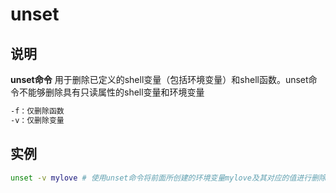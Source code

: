 # **unset**

## 说明

**unset命令** 用于删除已定义的shell变量（包括环境变量）和shell函数。unset命令不能够删除具有只读属性的shell变量和环境变量

```markdown
-f：仅删除函数
-v：仅删除变量
```

## 实例

```bash
unset -v mylove # 使用unset命令将前面所创建的环境变量mylove及其对应的值进行删除
```
